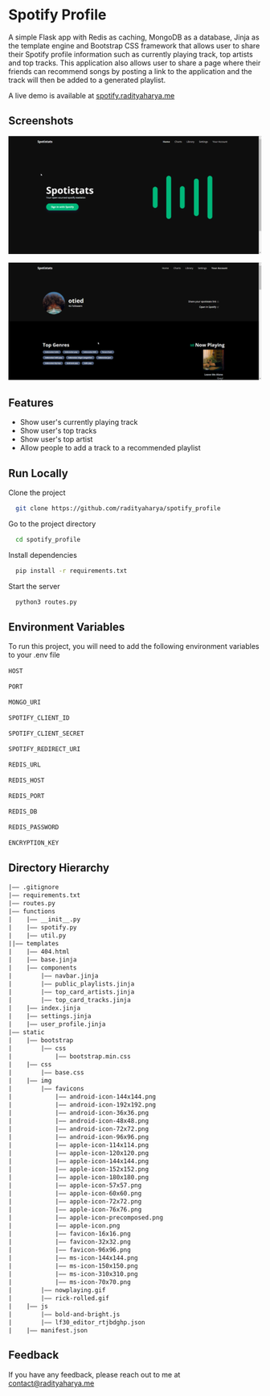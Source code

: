 
# Spotify Profile

A simple Flask app with Redis as caching, MongoDB as a database, Jinja as the template engine and Bootstrap CSS framework that allows user to share their Spotify profile information such as currently playing track, top artists and top tracks. This application also allows user to share a page where their friends can recommend songs by posting a link to the application and the track will then be added to a generated playlist.

A live demo is available at [spotify.radityaharya.me](https://spotify.radityaharya.me)

## Screenshots

![App Screenshot](https://raw.githubusercontent.com/radityaharya/spotify_profile/master/screenshots/1.png)

![App Screenshot](https://raw.githubusercontent.com/radityaharya/spotify_profile/master/screenshots/2.png)

## Features

- Show user's currently playing track
- Show user's top tracks
- Show user's top artist
- Allow people to add a track to a recommended playlist

## Run Locally

Clone the project

```bash
  git clone https://github.com/radityaharya/spotify_profile
```

Go to the project directory

```bash
  cd spotify_profile
```

Install dependencies

```bash
  pip install -r requirements.txt
```

Start the server

```bash
  python3 routes.py
```

## Environment Variables

To run this project, you will need to add the following environment variables to your .env file

`HOST`

`PORT`

`MONGO_URI`

`SPOTIFY_CLIENT_ID`

`SPOTIFY_CLIENT_SECRET`

`SPOTIFY_REDIRECT_URI`

`REDIS_URL`

`REDIS_HOST`

`REDIS_PORT`

`REDIS_DB`

`REDIS_PASSWORD`

`ENCRYPTION_KEY`

## Directory Hierarchy

```
|—— .gitignore
|—— requirements.txt
|—— routes.py
|—— functions
|    |—— __init__.py
|    |—— spotify.py
|    |—— util.py
||—— templates
|    |—— 404.html
|    |—— base.jinja
|    |—— components
|        |—— navbar.jinja
|        |—— public_playlists.jinja
|        |—— top_card_artists.jinja
|        |—— top_card_tracks.jinja
|    |—— index.jinja
|    |—— settings.jinja
|    |—— user_profile.jinja
|—— static
|    |—— bootstrap
|        |—— css
|            |—— bootstrap.min.css
|    |—— css
|        |—— base.css
|    |—— img
|        |—— favicons
|            |—— android-icon-144x144.png
|            |—— android-icon-192x192.png
|            |—— android-icon-36x36.png
|            |—— android-icon-48x48.png
|            |—— android-icon-72x72.png
|            |—— android-icon-96x96.png
|            |—— apple-icon-114x114.png
|            |—— apple-icon-120x120.png
|            |—— apple-icon-144x144.png
|            |—— apple-icon-152x152.png
|            |—— apple-icon-180x180.png
|            |—— apple-icon-57x57.png
|            |—— apple-icon-60x60.png
|            |—— apple-icon-72x72.png
|            |—— apple-icon-76x76.png
|            |—— apple-icon-precomposed.png
|            |—— apple-icon.png
|            |—— favicon-16x16.png
|            |—— favicon-32x32.png
|            |—— favicon-96x96.png
|            |—— ms-icon-144x144.png
|            |—— ms-icon-150x150.png
|            |—— ms-icon-310x310.png
|            |—— ms-icon-70x70.png
|        |—— nowplaying.gif
|        |—— rick-rolled.gif
|    |—— js
|        |—— bold-and-bright.js
|        |—— lf30_editor_rtjbdghp.json
|    |—— manifest.json
```

## Feedback

If you have any feedback, please reach out to me at contact@radityaharya.me
